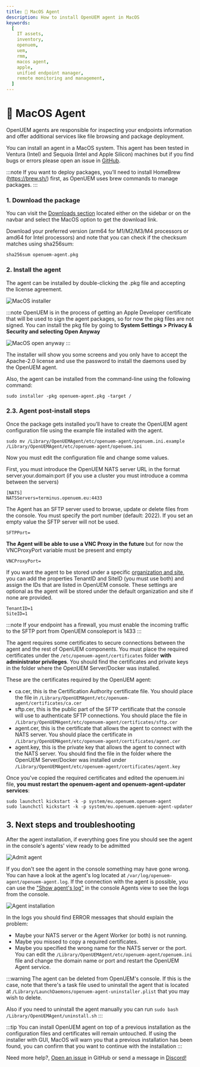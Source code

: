 ```yaml
---
title: 🍎 MacOS Agent
description: How to install OpenUEM agent in MacOS
keywords:
  [
    IT assets,
    inventory,
    openuem,
    uem,
    rmm,
    macos agent,
    apple,
    unified endpoint manager,
    remote monitoring and management,
  ]
---
```


# 🍎 MacOS Agent

OpenUEM agents are responsible for inspecting your endpoints information and offer additional services like file browsing and package deployment.

You can install an agent in a MacOS system. This agent has been tested in Ventura (Intel) and Sequoia (Intel and Apple Silicon) machines but if you find bugs or errors please open an issue in [GitHub](https://github.com/open-uem/openuem-console/issues/new/choose).

:::note
If you want to deploy packages, you’ll need to install HomeBrew (https://brew.sh/) first, as OpenUEM uses brew commands to manage packages.
:::

### 1. Download the package

You can visit the [Downloads section](/docs/Downloads/macos) located either on the sidebar or on the navbar and select the MacOS option to get the download link.

Download your preferred version (arm64 for M1/M2/M3/M4 processors or amd64 for Intel processors) and note that you can check if the checksum matches using sha256sum:

```(bash)
sha256sum openuem-agent.pkg
```

### 2. Install the agent

The agent can be installed by double-clicking the .pkg file and accepting the license agreement.

![MacOS installer](/img/agent/macos_license.png)

:::note
OpenUEM is in the process of getting an Apple Developer certificate that will be used to sign the agent packages, so for now the pkg files are not signed. You can install the pkg file by going to **System Settings > Privacy & Security and selecting Open Anyway**

![MacOS open anyway](/img/agent/macos_open_anyway.png)
:::

The installer will show you some screens and you only have to accept the Apache-2.0 license and use the password to install the daemons used by the OpenUEM agent.

Also, the agent can be installed from the command-line using the following command:

```(bash)
sudo installer -pkg openuem-agent.pkg -target /
```

### 2.3. Agent post-install steps

Once the package gets installed you’ll have to create the OpenUEM agent configuration file using the example file installed with the agent.

```(bash)
sudo mv /Library/OpenUEMAgent/etc/openuem-agent/openuem.ini.example /Library/OpenUEMAgent/etc/openuem-agent/openuem.ini
```

Now you must edit the configuration file and change some values.

First, you must introduce the OpenUEM NATS server URL in the format server.your.domain:port (if you use a cluster you must introduce a comma between the servers)

```
[NATS]
NATSServers=terminus.openuem.eu:4433
```

The Agent has an SFTP server used to browse, update or delete files from the console. You must specify the port number (default: 2022). If you set an empty value the SFTP server will not be used.

```
SFTPPort=
```

**The Agent will be able to use a VNC Proxy in the future** but for now the VNCProxyPort variable must be present and empty

```
VNCProxyPort=
```

If you want the agent to be stored under a specific [organization and site](/docs/Console/multi-tenancy), you can add the properties TenantID and SiteID (you must use both) and assign the IDs that are listed in OpenUEM console. These settings are optional as the agent will be stored under the default organization and site if none are provided.

```
TenantID=1
SiteID=1
```

:::note
If your endpoint has a firewall, you must enable the incoming traffic to the SFTP port from OpenUEM consoleport is 1433
:::

The agent requires some certificates to secure connections between the agent and the rest of OpenUEM components. You must place the required certificates under the `/etc/openuem-agent/certificates` folder **with administrator privileges**. You should find the certificates and private keys in the folder where the OpenUEM Server/Docker was installed.

These are the certificates required by the OpenUEM agent:

- ca.cer, this is the Certification Authority certificate file. You should place the file in `/Library/OpenUEMAgent/etc/openuem-agent/certificates/ca.cer`
- sftp.cer, this is the public part of the SFTP certificate that the console will use to authenticate SFTP connections. You should place the file in `/Library/OpenUEMAgent/etc/openuem-agent/certificates/sftp.cer`
- agent.cer, this is the certificate that allows the agent to connect with the NATS server. You should place the certificate in `/Library/OpenUEMAgent/etc/openuem-agent/certificates/agent.cer`
- agent.key, this is the private key that allows the agent to connect with the NATS server. You should find the file in the folder where the OpenUEM Server/Docker was installed under `/Library/OpenUEMAgent/etc/openuem-agent/certificates/agent.key`

Once you've copied the required certificates and edited the openuem.ini file, **you must restart the openuem-agent and openuem-agent-updater services**:

```(bash)
sudo launchctl kickstart -k -p system/eu.openuem.openuem-agent
sudo launchctl kickstart -k -p system/eu.openuem.openuem-agent-updater
```

## 3. Next steps and troubleshooting

After the agent installation, if everything goes fine you should see the agent in the console's agents' view ready to be admitted

![Admit agent](/img/agent/macos_agents_console.png)

If you don't see the agent in the console something may have gone wrong. You can have a look at the agent's log located at `/var/log/openuem-agent/openuem-agent.log`. If the connection with the agent is possible, you can use the ["Show agent's log"](/docs/Console/agents#2-more-actions) in the console Agents view to see the logs from the console.

![Agent installation](/img/agent/debian_agent_logs.png)

In the logs you should find ERROR messages that should explain the problem:

- Maybe your NATS server or the Agent Worker (or both) is not running.
- Maybe you missed to copy a required certificates.
- Maybe you specified the wrong name for the NATS server or the port. You can edit the `/Library/OpenUEMAgent/etc/openuem-agent/openuem.ini` file and change the domain name or port and restart the OpenUEM Agent service.

:::warning
The agent can be deleted from OpenUEM's console. If this is the case, note that there's a task file used to uninstall the agent that is located at `/Library/LaunchDaemons/openuem-agent-uninstaller.plist` that you may wish to delete.

Also if you need to uninstall the agent manually you can run `sudo bash /Library/OpenUEMAgent/uninstall.sh`
:::

:::tip
You can install OpenUEM agent on top of a previous installation as the configuration files and certificates will remain untouched. If using the installer with GUI, MacOS will warn you that a previous installation has been found, you can confirm that you want to continue with the installation
:::

Need more help?, [Open an issue](https://github.com/open-uem/openuem-console/issues/new/choose) in GitHub or send a message in [Discord!](https://discord.com/invite/UQNBuNej5u)
